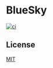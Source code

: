 # BlueSky

<p>
  <a
    href="https://github.com/dlbarduzzi/bluesky/actions/workflows/ci.yaml"
    target="_blank"
    rel="noopener"
  >
    <img
      src="https://github.com/dlbarduzzi/bluesky/actions/workflows/ci.yaml/badge.svg"
      alt="ci"
    />
  </a>
</p>

## License

[MIT](./LICENSE)
